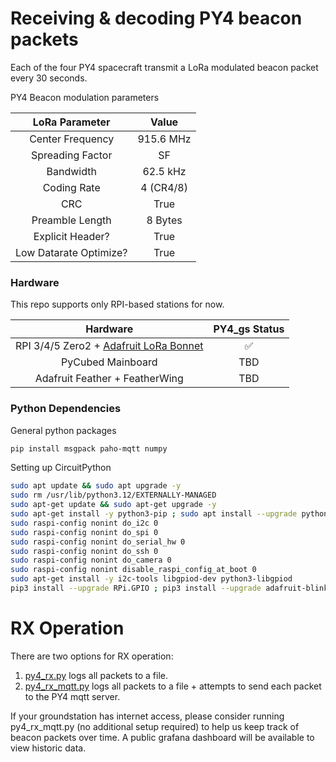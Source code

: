 # Receiving & decoding PY4 beacon packets

Each of the four PY4 spacecraft transmit a LoRa modulated beacon packet every 30 seconds.

PY4 Beacon modulation parameters

|     LoRa Parameter        |   Value       |
|:----------------------:   |:---------:    |
|       Center Frequency    | 915.6 MHz     |
|       Spreading Factor    | SF            |
|              Bandwidth    | 62.5 kHz      |
|            Coding Rate    | 4 (CR4/8)     |
|                    CRC    | True          |
|        Preamble Length    | 8 Bytes       |
|       Explicit Header?    | True          |
| Low Datarate Optimize?    | True          |

### Hardware

This repo supports only RPI-based stations for now.

|                Hardware                   | PY4_gs Status                                              |
|:--------------------------------------:   |:-------------:    |
| RPI 3/4/5 Zero2 + [Adafruit LoRa Bonnet](https://www.adafruit.com/product/4074)    |       ✅          |
|            PyCubed Mainboard                                                       |      TBD          |
|     Adafruit Feather + FeatherWing                                                 |      TBD          |

### Python Dependencies

General python packages
```bash
pip install msgpack paho-mqtt numpy
```

Setting up CircuitPython
```bash
sudo apt update && sudo apt upgrade -y
sudo rm /usr/lib/python3.12/EXTERNALLY-MANAGED
sudo apt-get update && sudo apt-get upgrade -y
sudo apt-get install -y python3-pip ; sudo apt install --upgrade python3-setuptools
sudo raspi-config nonint do_i2c 0
sudo raspi-config nonint do_spi 0
sudo raspi-config nonint do_serial_hw 0
sudo raspi-config nonint do_ssh 0
sudo raspi-config nonint do_camera 0
sudo raspi-config nonint disable_raspi_config_at_boot 0
sudo apt-get install -y i2c-tools libgpiod-dev python3-libgpiod
pip3 install --upgrade RPi.GPIO ; pip3 install --upgrade adafruit-blinka
```

# RX Operation
There are two options for RX operation:
1. [py4_rx.py](./rx_only/py4_rx.py) logs all packets to a file.
2. [py4_rx_mqtt.py](./rx_only/py4_rx_mqtt.py) logs all packets to a file + attempts to send each packet to the PY4 mqtt server.

If your groundstation has internet access, please consider running py4_rx_mqtt.py (no additional setup required) to help us keep track of beacon packets over time. A public grafana dashboard will be available to view historic data.


